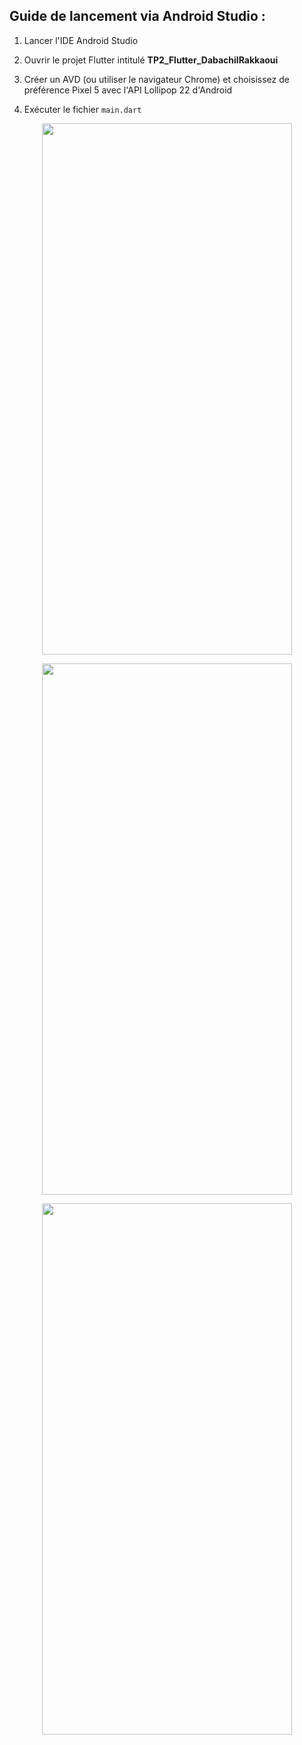Guide de lancement via Android Studio :
-----------------------------------------

1. Lancer l'IDE Android Studio

2. Ouvrir le projet Flutter intitulé <b>TP2_Flutter_DabachilRakkaoui</b> 

3. Créer un AVD (ou utiliser le navigateur Chrome) et choisissez de préférence Pixel 5 avec l'API Lollipop 22 d'Android

4. Exécuter le fichier `main.dart` 

<div id='container'>
<p align="center"><img src="./Exercice1.gif?raw=true" width="400" height="850"></p>
<p align="center"><img src="./Exercice2.gif?raw=true" width="400" height="850"></p>
<p align="center"><img src="./WeatherApp.gif?raw=true" width="400" height="850"></p>
</div>



